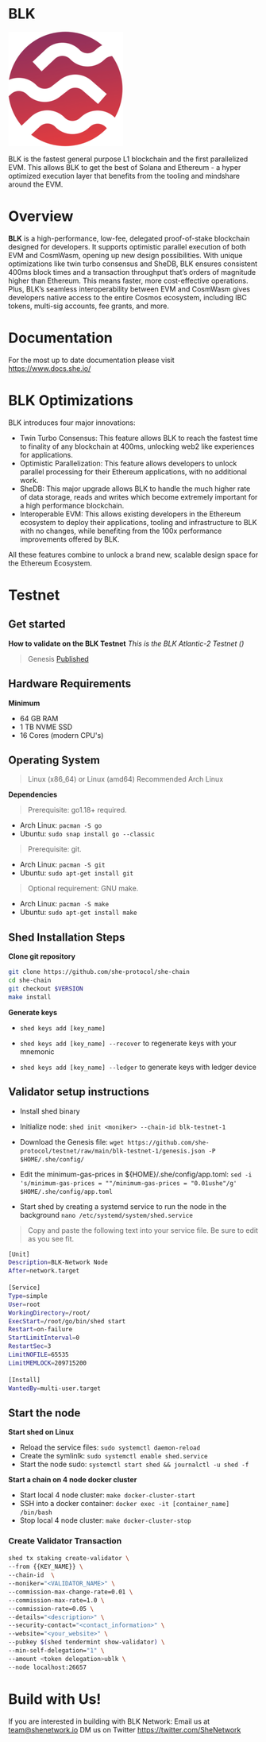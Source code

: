 # BLK

![Banner!](assets/SheLogo.png)

BLK is the fastest general purpose L1 blockchain and the first parallelized EVM. This allows BLK to get the best of Solana and Ethereum - a hyper optimized execution layer that benefits from the tooling and mindshare around the EVM.

# Overview
**BLK** is a high-performance, low-fee, delegated proof-of-stake blockchain designed for developers. It supports optimistic parallel execution of both EVM and CosmWasm, opening up new design possibilities. With unique optimizations like twin turbo consensus and SheDB, BLK ensures consistent 400ms block times and a transaction throughput that’s orders of magnitude higher than Ethereum. This means faster, more cost-effective operations. Plus, BLK’s seamless interoperability between EVM and CosmWasm gives developers native access to the entire Cosmos ecosystem, including IBC tokens, multi-sig accounts, fee grants, and more.

# Documentation
For the most up to date documentation please visit https://www.docs.she.io/

# BLK Optimizations
BLK introduces four major innovations:

- Twin Turbo Consensus: This feature allows BLK to reach the fastest time to finality of any blockchain at 400ms, unlocking web2 like experiences for applications.
- Optimistic Parallelization: This feature allows developers to unlock parallel processing for their Ethereum applications, with no additional work.
- SheDB: This major upgrade allows BLK to handle the much higher rate of data storage, reads and writes which become extremely important for a high performance blockchain.
- Interoperable EVM: This allows existing developers in the Ethereum ecosystem to deploy their applications, tooling and infrastructure to BLK with no changes, while benefiting from the 100x performance improvements offered by BLK.

All these features combine to unlock a brand new, scalable design space for the Ethereum Ecosystem.

# Testnet
## Get started
**How to validate on the BLK Testnet**
*This is the BLK Atlantic-2 Testnet ()*

> Genesis [Published](https://github.com/she-protocol/testnet/blob/main/blk-testnet/genesis.json)

## Hardware Requirements
**Minimum**
* 64 GB RAM
* 1 TB NVME SSD
* 16 Cores (modern CPU's)

## Operating System 

> Linux (x86_64) or Linux (amd64) Recommended Arch Linux

**Dependencies**
> Prerequisite: go1.18+ required.
* Arch Linux: `pacman -S go`
* Ubuntu: `sudo snap install go --classic`

> Prerequisite: git. 
* Arch Linux: `pacman -S git`
* Ubuntu: `sudo apt-get install git`

> Optional requirement: GNU make. 
* Arch Linux: `pacman -S make`
* Ubuntu: `sudo apt-get install make`

## Shed Installation Steps

**Clone git repository**

```bash
git clone https://github.com/she-protocol/she-chain
cd she-chain
git checkout $VERSION
make install
```
**Generate keys**

* `shed keys add [key_name]`

* `shed keys add [key_name] --recover` to regenerate keys with your mnemonic

* `shed keys add [key_name] --ledger` to generate keys with ledger device

## Validator setup instructions

* Install shed binary

* Initialize node: `shed init <moniker> --chain-id blk-testnet-1`

* Download the Genesis file: `wget https://github.com/she-protocol/testnet/raw/main/blk-testnet-1/genesis.json -P $HOME/.she/config/`
 
* Edit the minimum-gas-prices in ${HOME}/.she/config/app.toml: `sed -i 's/minimum-gas-prices = ""/minimum-gas-prices = "0.01ushe"/g' $HOME/.she/config/app.toml`

* Start shed by creating a systemd service to run the node in the background
`nano /etc/systemd/system/shed.service`
> Copy and paste the following text into your service file. Be sure to edit as you see fit.

```bash
[Unit]
Description=BLK-Network Node
After=network.target

[Service]
Type=simple
User=root
WorkingDirectory=/root/
ExecStart=/root/go/bin/shed start
Restart=on-failure
StartLimitInterval=0
RestartSec=3
LimitNOFILE=65535
LimitMEMLOCK=209715200

[Install]
WantedBy=multi-user.target
```
## Start the node

**Start shed on Linux**

* Reload the service files: `sudo systemctl daemon-reload` 
* Create the symlinlk: `sudo systemctl enable shed.service` 
* Start the node sudo: `systemctl start shed && journalctl -u shed -f`

**Start a chain on 4 node docker cluster**

* Start local 4 node cluster: `make docker-cluster-start`
* SSH into a docker container: `docker exec -it [container_name] /bin/bash`
* Stop local 4 node cluster: `make docker-cluster-stop`

### Create Validator Transaction
```bash
shed tx staking create-validator \
--from {{KEY_NAME}} \
--chain-id  \
--moniker="<VALIDATOR_NAME>" \
--commission-max-change-rate=0.01 \
--commission-max-rate=1.0 \
--commission-rate=0.05 \
--details="<description>" \
--security-contact="<contact_information>" \
--website="<your_website>" \
--pubkey $(shed tendermint show-validator) \
--min-self-delegation="1" \
--amount <token delegation>ublk \
--node localhost:26657
```
# Build with Us!
If you are interested in building with BLK Network: 
Email us at team@shenetwork.io 
DM us on Twitter https://twitter.com/SheNetwork
